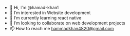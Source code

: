 - 👋 Hi, I’m @hamad-khan1
- 👀 I’m interested in Website development
- 🌱 I’m currently learning react native
- 💞️ I’m looking to collaborate on web development projects
- 📫 How to reach me hammadkhan4820@gmail.com

<!---
hamad-khan1/hamad-khan1 is a ✨ special ✨ repository because its `README.md` (this file) appears on your GitHub profile.
You can click the Preview link to take a look at your changes.
--->
